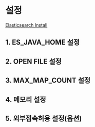 # 설정

[Elasticsearch Install](https://www.elastic.co/kr/downloads/elasticsearch)

## 1. ES_JAVA_HOME 설정

## 2. OPEN FILE 설정

## 3. MAX_MAP_COUNT 설정

## 4. 메모리 설정

## 5. 외부접속허용 설정(옵션)

